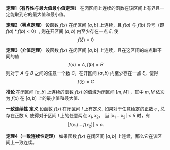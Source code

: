__定理1（有界性与最大值最小值定理）__ 
在闭区间上连续的函数在该区间上有界且一定能取到它的最大值和最小值。

__定理2（零点定理）__ 
设函数 $f(x)$ 在闭区间 $[a,b]$ 上连续，且 $f(a)$ 与 $f(b)$ 异号（即 $f(a) * f(b) < 0$）, 则在开区间 $(a,b)$ 内至少存在一点 $\xi$, 使 $$ f(\xi) = 0 $$

__定理3（介值定理）__ 
设函数 $f(x)$ 在闭区间 $[a,b]$ 上连续，且在这区间的端点取不同的值 $$ f(a) = A, f(b) = B $$ 则对于 $A$ 与 $B$ 之间的任意一个数 $C$，在开区间 $(a,b)$ 内至少存在一点 $\xi$，使得$$ f(\xi) = C $$

__推论__ 在闭区间 $[a,b]$ 上连续的函数 $f(x)$ 的值域为闭区间 $[m,M]$ ，其中 $m,M$ 依次为 $f(x)$ 在 $[a,b]$ 上的最小值和最大值.

__一致连续性__
**定义** 设函数 $f(x)$ 在闭区间 $I$ 上有定义. 如果对于任意给定的正数 $\varepsilon$ , 总存在正数 $\delta$, 使得对于区间 $I$ 上的任意两点 $x_1,x_2$， 当 $|x_1-x_2| < \delta$ 时，有 $$ |f(x_1) - f(x_2)| < \varepsilon .$$

__定理4（一致连续性定理）__ 如果函数 $f(x)$ 在闭区间 $[a,b]$ 上连续，那么它在该区间上一致连续。
